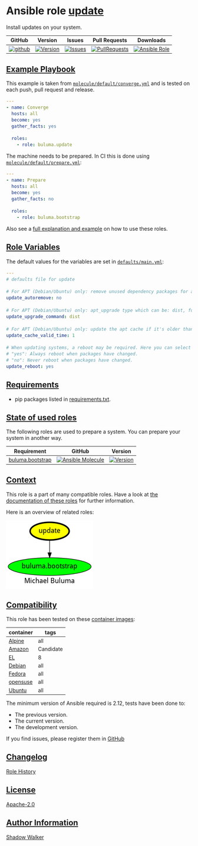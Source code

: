 # Ansible role [update](https://galaxy.ansible.com/ui/standalone/roles/buluma/update/documentation)

Install updates on your system.

|GitHub|Version|Issues|Pull Requests|Downloads|
|------|-------|------|-------------|---------|
|[![github](https://github.com/buluma/ansible-role-update/actions/workflows/molecule.yml/badge.svg)](https://github.com/buluma/ansible-role-update/actions/workflows/molecule.yml)|[![Version](https://img.shields.io/github/release/buluma/ansible-role-update.svg)](https://github.com/buluma/ansible-role-update/releases/)|[![Issues](https://img.shields.io/github/issues/buluma/ansible-role-update.svg)](https://github.com/buluma/ansible-role-update/issues/)|[![PullRequests](https://img.shields.io/github/issues-pr-closed-raw/buluma/ansible-role-update.svg)](https://github.com/buluma/ansible-role-update/pulls/)|[![Ansible Role](https://img.shields.io/ansible/role/d/buluma/update)](https://galaxy.ansible.com/ui/standalone/roles/buluma/update/documentation)|

## [Example Playbook](#example-playbook)

This example is taken from [`molecule/default/converge.yml`](https://github.com/buluma/ansible-role-update/blob/master/molecule/default/converge.yml) and is tested on each push, pull request and release.

```yaml
---
- name: Converge
  hosts: all
  become: yes
  gather_facts: yes

  roles:
    - role: buluma.update
```

The machine needs to be prepared. In CI this is done using [`molecule/default/prepare.yml`](https://github.com/buluma/ansible-role-update/blob/master/molecule/default/prepare.yml):

```yaml
---
- name: Prepare
  hosts: all
  become: yes
  gather_facts: no

  roles:
    - role: buluma.bootstrap
```

Also see a [full explanation and example](https://buluma.github.io/how-to-use-these-roles.html) on how to use these roles.

## [Role Variables](#role-variables)

The default values for the variables are set in [`defaults/main.yml`](https://github.com/buluma/ansible-role-update/blob/master/defaults/main.yml):

```yaml
---
# defaults file for update

# For APT (Debian/Ubuntu) only: remove unused dependency packages for all module states except `build-dep'
update_autoremove: no

# For APT (Debian/Ubuntu) only: apt_upgrade type which can be: dist, full, yes, or safe
update_upgrade_command: dist

# For APT (Debian/Ubuntu) only: update the apt cache if it's older than the cache_valid_time. Set in seconds.
update_cache_valid_time: 1

# When updating systems, a reboot may be required. Here you can select to:
# "yes": Always reboot when packages have changed.
# "no": Never reboot when packages have changed.
update_reboot: yes
```

## [Requirements](#requirements)

- pip packages listed in [requirements.txt](https://github.com/buluma/ansible-role-update/blob/master/requirements.txt).

## [State of used roles](#state-of-used-roles)

The following roles are used to prepare a system. You can prepare your system in another way.

| Requirement | GitHub | Version |
|-------------|--------|--------|
|[buluma.bootstrap](https://galaxy.ansible.com/buluma/bootstrap)|[![Ansible Molecule](https://github.com/buluma/ansible-role-bootstrap/actions/workflows/molecule.yml/badge.svg)](https://github.com/buluma/ansible-role-bootstrap/actions/workflows/molecule.yml)|[![Version](https://img.shields.io/github/release/buluma/ansible-role-bootstrap.svg)](https://github.com/shadowwalker/ansible-role-bootstrap)|

## [Context](#context)

This role is a part of many compatible roles. Have a look at [the documentation of these roles](https://buluma.github.io/) for further information.

Here is an overview of related roles:

![dependencies](https://raw.githubusercontent.com/buluma/ansible-role-update/png/requirements.png "Dependencies")

## [Compatibility](#compatibility)

This role has been tested on these [container images](https://hub.docker.com/u/buluma):

|container|tags|
|---------|----|
|[Alpine](https://hub.docker.com/r/buluma/alpine)|all|
|[Amazon](https://hub.docker.com/r/buluma/amazonlinux)|Candidate|
|[EL](https://hub.docker.com/r/buluma/enterpriselinux)|8|
|[Debian](https://hub.docker.com/r/buluma/debian)|all|
|[Fedora](https://hub.docker.com/r/buluma/fedora)|all|
|[opensuse](https://hub.docker.com/r/buluma/opensuse)|all|
|[Ubuntu](https://hub.docker.com/r/buluma/ubuntu)|all|

The minimum version of Ansible required is 2.12, tests have been done to:

- The previous version.
- The current version.
- The development version.

If you find issues, please register them in [GitHub](https://github.com/buluma/ansible-role-update/issues)

## [Changelog](#changelog)

[Role History](https://github.com/buluma/ansible-role-update/blob/master/CHANGELOG.md)

## [License](#license)

[Apache-2.0](https://github.com/buluma/ansible-role-update/blob/master/LICENSE)

## [Author Information](#author-information)

[Shadow Walker](https://buluma.github.io/)


